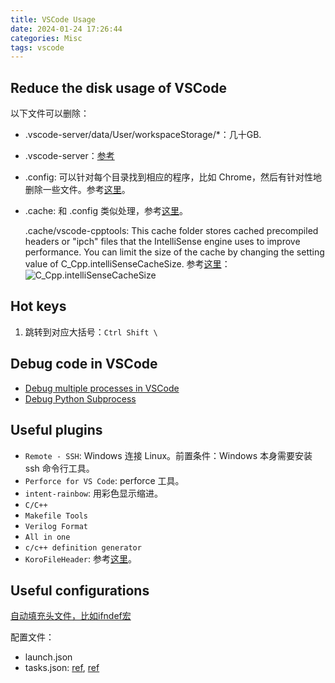 ```yaml
---
title: VSCode Usage
date: 2024-01-24 17:26:44
categories: Misc
tags: vscode
---
```


## Reduce the disk usage of VSCode

以下文件可以删除：

- .vscode-server/data/User/workspaceStorage/*：几十GB.
- .vscode-server：[参考](https://stackoverflow.com/questions/58453967/vscode-remote-ssh-vscode-server-taking-up-a-lot-of-space)
- .config: 可以针对每个目录找到相应的程序，比如 Chrome，然后有针对性地删除一些文件。参考[这里](https://stackoverflow.com/questions/58453967/vscode-remote-ssh-vscode-server-taking-up-a-lot-of-space)。
- .cache: 和 .config 类似处理，参考[这里](https://superuser.com/questions/366771/what-does-cache-do-it-consumes-a-huge-disk-space)。

    .cache/vscode-cpptools: This cache folder stores cached precompiled headers or "ipch" files that the IntelliSense engine uses to improve performance. You can limit the size of the cache by changing the setting value of C_Cpp.intelliSenseCacheSize. 参考[这里](https://github.com/microsoft/vscode-cpptools/issues/6594)：
    ![C_Cpp.intelliSenseCacheSize](image.png)

## Hot keys

1. 跳转到对应大括号：`Ctrl Shift \`

## Debug code in VSCode

* [Debug multiple processes in VSCode](https://code.visualstudio.com/Docs/editor/debugging#_multitarget-debugging)
* [Debug Python Subprocess](https://stackoverflow.com/questions/60515935/visual-studio-code-does-not-attach-debugger-to-multi-processes-in-python-using-p)



## Useful plugins

- `Remote - SSH`: Windows 连接 Linux。前置条件：Windows 本身需要安装 ssh 命令行工具。
- `Perforce for VS Code`: perforce 工具。
- `intent-rainbow`: 用彩色显示缩进。
- `C/C++`
- `Makefile Tools`
- `Verilog Format`
- `All in one`
- `c/c++ definition generator`
- `KoroFileHeader`: 参考[这里](https://zhuanlan.zhihu.com/p/610490070)。

## Useful configurations

[自动填充头文件，比如ifndef宏](https://www.cxyzjd.com/article/weixin_45461426/105936955)

配置文件：
- launch.json
- tasks.json: [ref](https://stackoverflow.com/questions/48273346/vscode-command-for-user-input-in-debug-launch-config), [ref](https://code.visualstudio.com/updates/v1_30#_improved-user-input-variables-for-task-and-debug-configurations)
